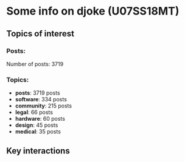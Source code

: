 # Some info on djoke (U07SS18MT)


## Topics of interest

### Posts: 

Number of posts: 3719

### Topics:

* __posts__: 3719 posts
* __software__: 334 posts
* __community__: 215 posts
* __legal__: 66 posts
* __hardware__: 60 posts
* __design__: 45 posts
* __medical__: 35 posts

## Key interactions 

